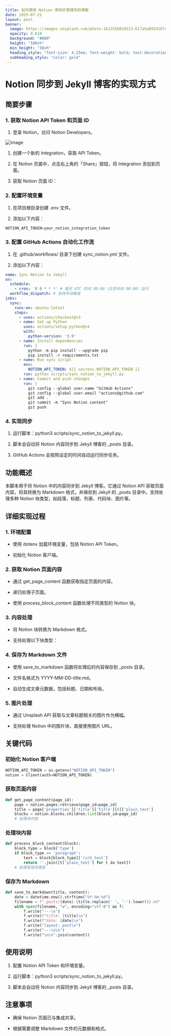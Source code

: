 ```yaml
---
title: 如何使用 Notion 来同步管理你的博客
date: 2025-07-21
layout: post
banner:
  image: https://images.unsplash.com/photo-1612556810513-617a5a892418?crop=entropy&cs=tinysrgb&fit=max&fm=jpg&ixid=M3w2OTIwMzJ8MHwxfHJhbmRvbXx8fHx8fHx8fDE3NTMwNzMxNjh8&ixlib=rb-4.1.0&q=80&w=1080
  opacity: 0.618
  background: "#000"
  height: "100vh"
  min_height: "38vh"
  heading_style: "font-size: 4.25em; font-weight: bold; text-decoration: underline"
  subheading_style: "color: gold"
---
```


# Notion 同步到 Jekyll 博客的实现方式

## 简要步骤

### 1. 获取 Notion API Token 和页面 ID

1. 登录 Notion，访问 Notion Developers。

![image](https://prod-files-secure.s3.us-west-2.amazonaws.com/a7a0cc5a-89b9-4cda-8686-1fba0ca52f40/d19c1afe-dea5-4312-9333-786b0ba83054/image.png?X-Amz-Algorithm=AWS4-HMAC-SHA256&X-Amz-Content-Sha256=UNSIGNED-PAYLOAD&X-Amz-Credential=ASIAZI2LB4664QA6BYIQ%2F20250721%2Fus-west-2%2Fs3%2Faws4_request&X-Amz-Date=20250721T044608Z&X-Amz-Expires=3600&X-Amz-Security-Token=IQoJb3JpZ2luX2VjELP%2F%2F%2F%2F%2F%2F%2F%2F%2F%2FwEaCXVzLXdlc3QtMiJHMEUCIQCOUtfu0V%2FtwgGiFi%2BcacTSCRkZ%2Fdm8ugO3LB7cOvE00AIgCONY8944Ku1Mtqep2ztwGXVB17KUYuuuliivJoj0IeIqiAQIy%2F%2F%2F%2F%2F%2F%2F%2F%2F%2F%2FARAAGgw2Mzc0MjMxODM4MDUiDLxgY2yUHaKLTeiA7SrcA8OjAHrzFqFugOP7NjnXt9n%2FBZv66Ut6hh4Mj8Y8AigIJo27IF%2Fxo3wq6qYZ%2FdOZkPrFoasAKGWAaPSn%2FU%2B93zkrcvUPJxlgcU%2B2MZsoqqfoOyvAwxO9wfr4e%2Bw016ozLPDttqeCcOIbDoYiqkOsc4PgxPFiIRLrq75SEJplWzVdvzY67zqenqSTUYc4Lgj9yGfPCLoL%2BH8bBvQYoKcaDjUJ0YqANSBbCE2ufInbFED%2BjSfHjt951diB8EV%2FARO%2BZ%2BxKDn6vs6fNT0Y1ItbuAMrWCauNWYkaHhbRg2%2Bt5ucgbHQ11HEQubtTSxDvx6OQeOXJ9kCWuKCMtHcj3PW3Bgk1mmbN33nrLxDKa7TcAY8Nn1eALO46tOhYRD9AbsCUe7S7EAcozPWSFevccczgOLHU1QM6TD5XYvTT0qARkYRrRROrslhU4IozVdI9zZlog1P9I%2FuSLZ81Gq%2FhlCidSoYzKsoph%2B8qd5yJMyO2maDiNswM8g95KQ0sm2brZPtQ7rAZiC%2FdovkyKU5llCy27KcsAUEBvDqB0NmaY0THNbNMc4vDHT3iKRFHafVi%2F8NcBBQfzq3aFT84sfcTPRjGTeQvpiA%2FtnAoa2qXH3Kl4oghea%2BtvgaaTHELp0f7MOvH9sMGOqUBPdsDLV5rONbpHNDrOSgTD9V%2BgtPHNGhvaqf%2BrRXlmNmAafyd4YlbUxOFun5D7MURwOJKWVjgdp5Th0LFu3TuhToLp%2FrvNd%2F19GLVlYGCO6I6tD4MNiMWSFp1k7Yni%2BM5EKYbRT4Aj7JwP8FgKb%2FAvphISOcJiUNV6xRCNfZqfO909Gq4U6XB2sTnytduZzpKF3Ul23nuaYPm9WQbnEHpBmTJ6BPJ&X-Amz-Signature=02d01cda060a18d86b3b25453fb51f33a3b3d40b31b0de82251978d99596855b&X-Amz-SignedHeaders=host&x-amz-checksum-mode=ENABLED&x-id=GetObject)

1. 创建一个新的 Integration，获取 API Token。

1. 在 Notion 页面中，点击右上角的「Share」按钮，将 Integration 添加到页面。

1. 获取 Notion 页面 ID：


### 2. 配置环境变量

1. 在项目根目录创建 .env 文件。

1. 添加以下内容：

```javascript
NOTION_API_TOKEN=your_notion_integration_token
```

### 3. 配置 GitHub Actions 自动化工作流

1. 在 .github/workflows/ 目录下创建 sync_notion.yml 文件。

1. 添加以下内容：

```yaml
name: Sync Notion to Jekyll
on:
  schedule:
    - cron: '0 0 * * *' # 每天 UTC 时间 00:00（北京时间 08:00）运行
  workflow_dispatch: # 支持手动触发
jobs:
  sync:
    runs-on: ubuntu-latest
    steps:
      - uses: actions/checkout@v3
      - name: Set up Python
        uses: actions/setup-python@v4
        with:
          python-version: '3.9'
      - name: Install dependencies
        run: |
          python -m pip install --upgrade pip
          pip install -r requirements.txt
      - name: Run sync script
        env:
          NOTION_API_TOKEN: ${{ secrets.NOTION_API_TOKEN }}
        run: python scripts/sync_notion_to_jekyll.py
      - name: Commit and push changes
        run: |
          git config --global user.name "GitHub Actions"
          git config --global user.email "actions@github.com"
          git add .
          git commit -m "Sync Notion content"
          git push
```

### 4. 实现同步

1. 运行脚本：python3 scripts/sync_notion_to_jekyll.py。

1. 脚本会自动将 Notion 内容同步到 Jekyll 博客的 _posts 目录。

1. GitHub Actions 会按照设定的时间自动运行同步任务。

## 功能概述

本脚本用于将 Notion 中的内容同步到 Jekyll 博客。它通过 Notion API 获取页面内容，将其转换为 Markdown 格式，并保存到 Jekyll 的 _posts 目录中。支持处理多种 Notion 块类型，如段落、标题、列表、代码块、图片等。

## 详细实现过程

### 1. 环境配置

- 使用 dotenv 加载环境变量，包括 Notion API Token。

- 初始化 Notion 客户端。

### 2. 获取 Notion 页面内容

- 通过 get_page_content 函数获取指定页面的内容。

- 递归处理子页面。

- 使用 process_block_content 函数处理不同类型的 Notion 块。

### 3. 内容处理

- 将 Notion 块转换为 Markdown 格式。

- 支持处理以下块类型：


### 4. 保存为 Markdown 文件

- 使用 save_to_markdown 函数将处理后的内容保存到 _posts 目录。

- 文件名格式为 YYYY-MM-DD-title.md。

- 自动生成文章元数据，包括标题、日期和布局。

### 5. 图片处理

- 通过 Unsplash API 获取与文章标题相关的图片作为横幅。

- 支持处理 Notion 中的图片块，直接使用图片 URL。

## 关键代码

### 初始化 Notion 客户端

```python
NOTION_API_TOKEN = os.getenv("NOTION_API_TOKEN")
notion = Client(auth=NOTION_API_TOKEN)
```

### 获取页面内容

```python
def get_page_content(page_id):
    page = notion.pages.retrieve(page_id=page_id)
    title = page['properties']['title']['title'][0]['plain_text']
    blocks = notion.blocks.children.list(block_id=page_id)
    # 处理块内容
```

### 处理块内容

```python
def process_block_content(block):
    block_type = block['type']
    if block_type == 'paragraph':
        text = block[block_type]['rich_text']
        return ''.join([t['plain_text'] for t in text])
    # 处理其他块类型
```

### 保存为 Markdown

```python
def save_to_markdown(title, content):
    date = datetime.now().strftime("%Y-%m-%d")
    filename = f"_posts/{date}-{title.replace(' ', '-').lower()}.md"
    with open(filename, "w", encoding="utf-8") as f:
        f.write("---\n")
        f.write(f"title: {title}\n")
        f.write(f"date: {date}\n")
        f.write("layout: post\n")
        f.write("---\n\n")
        f.write("\n\n".join(content))
```

## 使用说明

1. 配置 Notion API Token 和环境变量。

1. 运行脚本：python3 scripts/sync_notion_to_jekyll.py。

1. 脚本会自动将 Notion 内容同步到 Jekyll 博客的 _posts 目录。

## 注意事项

- 确保 Notion 页面已与集成共享。

- 根据需要调整 Markdown 文件的元数据和格式。